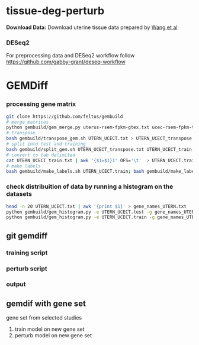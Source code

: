 # tissue-deg-perturb
**Download Data:**
Download uterine tissue data prepared by [Wang et al](https://figshare.com/articles/dataset/Data_record_1/5330539)

### DESeq2
For preprocessing data and DESeq2 workflow follow https://github.com/gabby-grant/deseq-workflow

# GEMDiff 
### processing gene matrix 
```bash
git clone https://github.com/feltus/gembuild
# merge matrices
python gembuild/gem_merge.py uterus-rsem-fpkm-gtex.txt ucec-rsem-fpkm-tcga-t.txt UTERN_UCECT.txt
# transpose
bash gembuild/transpose_gem.sh UTERN_UCECT.txt > UTERN_UCECT_transpose.txt
# split into test and training
bash gembuild/split_gem.sh UTERN_UCECT_transpose.txt UTERN_UCECT_train.txt UTERN_UCECT_test.txt
# convert to tab delimited
cat UTERN_UCECT_train.txt | awk '{$1=$1}1' OFS='\t'  > UTERN_UCECT.train; cat UTERN_UCECT_test.txt | awk '{$1=$1}1' OFS='\t'  > UTERN_UCECT.test
# make labels
bash gembuild/make_labels.sh UTERN_UCECT.train; bash gembuild/make_labels.sh UTERN_UCECT.test
```
### check distribuition of data by running a histogram on the datasets
```bash
head -n 20 UTERN_UCECT.txt | awk '{print $1}' > gene_names_UTERN.txt
python gembuild/gem_histogram.py -e UTERN_UCECT.test -g gene_names_UTERN.txt -o test-output-histogram.png
python gembuild/gem_histogram.py -e UTERN_UCECT.train -g gene_names_UTERN.txt -o train-output-histogram.png
```
## git gemdiff
### training script
### perturb script 
### output 
## gemdif with gene set
gene set from selected studies 
1. train model on new gene set
2. perturb model on new gene set
